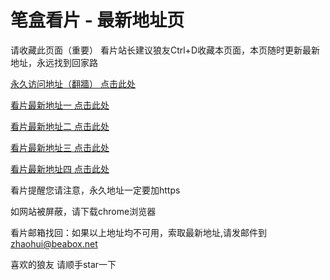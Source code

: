# 笔盒看片 - 最新地址页

请收藏此页面（重要）
看片站长建议狼友Ctrl+D收藏本页面，本页随时更新最新地址，永远找到回家路

[永久访问地址（翻牆） 点击此处](https://beabox.net/)

[看片最新地址一 点击此处](https://w8zdvm0qbf.wiki)

[看片最新地址二 点击此处](https://4pcms9fgvb4u.wiki)

[看片最新地址三 点击此处](https://3tyc5nvz8gw6.shop)

[看片最新地址四 点击此处](https://w8zdvm0qbf.wiki)

看片提醒您请注意，永久地址一定要加https

如网站被屏蔽，请下载chrome浏览器

看片邮箱找回：如果以上地址均不可用，索取最新地址,请发邮件到 zhaohui@beabox.net

喜欢的狼友 请顺手star一下